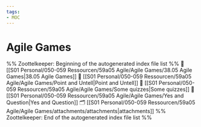 ```yaml
---
tags: 
- MOC
---
```

# Agile Games



%% Zoottelkeeper: Beginning of the autogenerated index file list  %%
📄 [[S01 Personal/050-059 Ressourcen/59a05 Agile/Agile Games/38.05 Agile Games|38.05 Agile Games]]
📄 [[S01 Personal/050-059 Ressourcen/59a05 Agile/Agile Games/Point and Untell|Point and Untell]]
📄 [[S01 Personal/050-059 Ressourcen/59a05 Agile/Agile Games/Some quizzes|Some quizzes]]
📄 [[S01 Personal/050-059 Ressourcen/59a05 Agile/Agile Games/Yes and Question|Yes and Question]]
🗂️ [[S01 Personal/050-059 Ressourcen/59a05 Agile/Agile Games/attachments/attachments|attachments]]
%% Zoottelkeeper: End of the autogenerated index file list  %%

